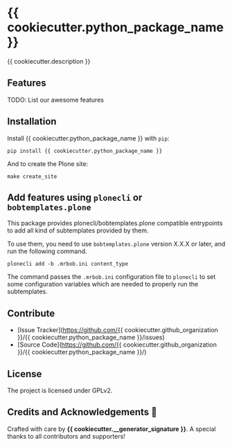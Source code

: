 # {{ cookiecutter.python_package_name }}

{{ cookiecutter.description }}

## Features

TODO: List our awesome features

## Installation

Install {{ cookiecutter.python_package_name }} with `pip`:

```shell
pip install {{ cookiecutter.python_package_name }}
```
And to create the Plone site:

```shell
make create_site

```

## Add features using `plonecli` or `bobtemplates.plone`

This package provides plonecli/bobtemplates.plone compatible entrypoints to add all kind of subtemplates provided by them.

To use them, you need to use `bobtemplates.plone` version X.X.X or later, and run the following command.

```shell
plonecli add -b .mrbob.ini content_type
```

The command passes the `.mrbob.ini` configuration file to `plonecli` to set some configuration variables which are needed to properly run the subtemplates.


## Contribute

- [Issue Tracker](https://github.com/{{ cookiecutter.github_organization }}/{{ cookiecutter.python_package_name }}/issues)
- [Source Code](https://github.com/{{ cookiecutter.github_organization }}/{{ cookiecutter.python_package_name }}/)

## License

The project is licensed under GPLv2.

## Credits and Acknowledgements 🙏

Crafted with care by **{{ cookiecutter.__generator_signature }}**. A special thanks to all contributors and supporters!

